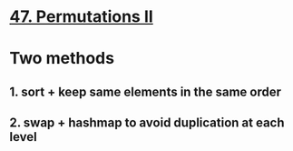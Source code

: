 # [47. Permutations II](https://leetcode.com/problems/permutations-ii/)

# Two methods

## 1. sort + keep same elements in the same order

## 2. swap + hashmap to avoid duplication at each level